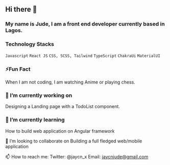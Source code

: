 ## Hi there 👋

### My name is Jude, I am a front end developer currently based in Lagos.

### Technology Stacks
```Javascript```
```React JS```
```CSS, SCSS, Tailwind```
```TypeScript```
```ChakraUi```
```MaterialUI```

### ⚡Fun Fact 

When I am not coding, I am watching Anime or playing chess.

### 🔭 I’m currently working on
Designing a Landing page with a TodoList component.

### 🌱 I’m currently learning 
How to build web application on Angular framework
 

👯 I’m looking to collaborate on 
Building a full fledged web/mobile application 

📫 How to reach me: 
Twitter: @jaycn_x
Email: jaycnjude@gmail.com

<!--
**Jaycns/Jaycns** is a ✨ _special_ ✨ repository because its `README.md` (this file) appears on your GitHub profile.

Here are some ideas to get you started:

- 
- 
- 👯 I’m looking to collaborate on ...
- 🤔 I’m looking for help with ...
- 💬 Ask me about ...
- 📫 How to reach me: ...
- 
- ⚡ Fun fact: ...
-->
